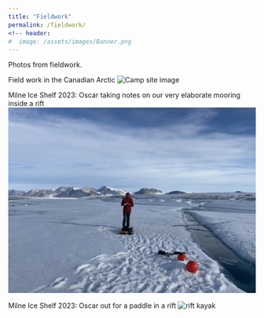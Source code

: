 ```yaml
---
title: "Fieldwork"
permalink: /fieldwork/
<!-- header:
#  image: /assets/images/Banner.png
---
```


Photos from fieldwork.

Field work in the Canadian Arctic
![Camp site image](../images/2019_21.JPG)


Milne Ice Shelf 2023: Oscar taking notes on our very elaborate mooring inside a rift
![rift mooring](../images/Oscar_mooring.JPG)

Milne Ice Shelf 2023: Oscar out for a paddle in a rift
![rift kayak](../images/oscar_packraft.JPG)
